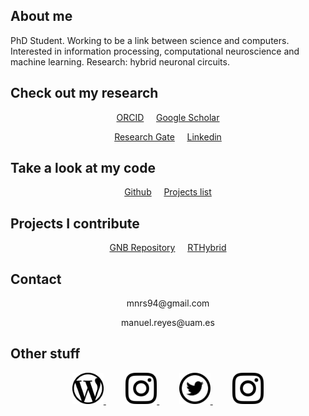 ## About me

PhD Student. Working to be a link between science and computers. Interested in information processing, computational neuroscience and machine learning. Research: hybrid neuronal circuits.

## Check out my research

<p style="text-align: center">
<a target="_blank" rel="noopener noreferrer" href="https://orcid.org/0000-0003-2909-4664" class="button">ORCID</a>&nbsp;&nbsp;&nbsp;&nbsp;
<a target="_blank" rel="noopener noreferrer" href="https://scholar.google.es/citations?user=JlKzj1cAAAAJ" class="button">Google Scholar</a>
</p>

<p style="text-align: center">
<a target="_blank" rel="noopener noreferrer" href="https://www.researchgate.net/profile/Manuel_Reyes-Sanchez" class="button">Research Gate</a>&nbsp;&nbsp;&nbsp;&nbsp;
<a target="_blank" rel="noopener noreferrer" href="https://linkedin.com/in/manuelrs/" class="button">Linkedin</a>
</p>

## Take a look at my code

<p style="text-align: center">
<a target="_blank" rel="noopener noreferrer" href="https://github.com/manurs" class="button">Github</a>&nbsp;&nbsp;&nbsp;&nbsp;
<a target="_blank" rel="noopener noreferrer" href="https://manurs.github.io/code/" class="button">Projects list</a>
</p>

## Projects I contribute

<p style="text-align: center">
<a target="_blank" rel="noopener noreferrer" href="https://github.com/GNB-UAM" class="button">GNB Repository</a>&nbsp;&nbsp;&nbsp;&nbsp;
<a target="_blank" rel="noopener noreferrer" href="https://github.com/GNB-UAM/RTHybrid" class="button">RTHybrid</a>
</p>

## Contact

<p style="text-align: center"> mnrs94@gmail.com</p>

<p style="text-align: center"> manuel.reyes@uam.es</p>

## Other stuff

<p style="text-align: center">
<a target="_blank" rel="noopener noreferrer" href="https://disquisicionesnocturnas.wordpress.com/"> <img src="/resources/wp.png" width="50" height="50"> </a>&nbsp;&nbsp;&nbsp;&nbsp;&nbsp;&nbsp;&nbsp;
<a target="_blank" rel="noopener noreferrer" href="https://instagram.com/manuscritor/"> <img src="/resources/ig.png" width="50" height="50"> </a>&nbsp;&nbsp;&nbsp;&nbsp;&nbsp;&nbsp;&nbsp;
<a target="_blank" rel="noopener noreferrer" href="https://twitter.com/manuscritor/"> <img src="/resources/tw.png" width="50" height="50"> </a>&nbsp;&nbsp;&nbsp;&nbsp;&nbsp;&nbsp;&nbsp;
<a target="_blank" rel="noopener noreferrer" href="https://instagram.com/supazum/"> <img src="/resources/ig.png" width="50" height="50"> </a>
</p>
